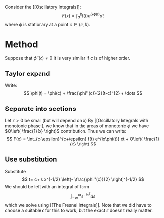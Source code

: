 Consider the [[Oscillatory Integrals]]:
$$
F(x)=\int_{a}^{b}f(t)e^{ix\phi(t)}dt
$$
where $\phi$ is stationary at a point $c\in(a,b)$.

# Method
Suppose that $\phi''(c)\neq0$
It is very similar if $c$ is of higher order.
## Taylor expand
Write:
$$
\phi(t) = \phi(c) + \frac{\phi''(c)}{2}(t-c)^{2} + \dots
$$
## Separate into sections
Let $\epsilon>0$ be small (but will depend on $x$)
By [[Oscillatory Integrals with monotonic phase]], 
we know that in the areas of monotonic $\phi$ 
we have $O\left( \frac{1}{x} \right)$ contribution.
Thus we can write:
$$
F(x) = \int_{c-\epsilon}^{c+\epsilon} f(t) e^{ix\phi(t)} dt + O\left( \frac{1}{x} \right)
$$
## Use substitution
Substitute
$$
t= c+ s x^{-1/2} \left(- \frac{\phi''(c)}{2} \right)^{-1/2}
$$
We should be left with an integral of form
$$
\int_{-\infty}^{\infty} e^{-is^{2}}ds
$$
which we solve using [[The Fresnel Integrals]].
Note that we did have to choose a suitable $\epsilon$ for this to work,
but the exact $\epsilon$ doesn't really matter.

